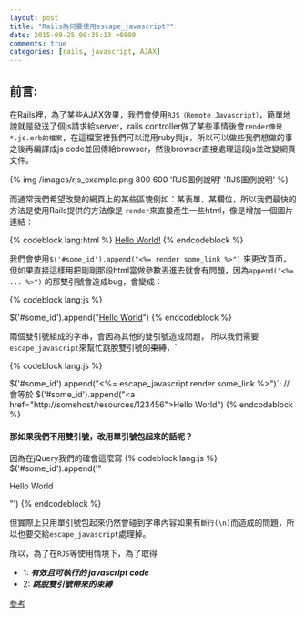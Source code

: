 ```yaml
---
layout: post
title: "Rails為何要使用escape_javascript?"
date: 2015-09-25 00:35:13 +0800
comments: true
categories: [rails, javascript, AJAX]
---
```



## 前言:  

在Rails裡，為了某些AJAX效果，我們會使用`RJS（Remote Javascript）`，簡單地說就是發送了個js請求給server，rails controller做了某些事情後會`render像是*.js.erb的檔案`，在這檔案裡我們可以混用ruby與js，所以可以做些我們想做的事之後再編譯成js code並回傳給browser，然後browser直接處理這段js並改變網頁文件。
<!--more-->

{% img /images/rjs_example.png 800 600 'RJS圖例說明' 'RJS圖例說明' %}
<br>
  
 而通常我們希望改變的網頁上的某些區塊例如：某表單、某欄位，所以我們最快的方法是使用Rails提供的方法像是 `render`來直接產生一些html，像是增加一個圖片連結：
 
{% codeblock lang:html %}
    <a href="http://somehost/resources/123456">Hello World!</a>
{% endcodeblock %}

我們會使用`$('#some_id').append("<%= render some_link %>")`
來更改頁面，但如果直接這樣用把剛剛那段html當做參數丟進去就會有問題，因為`append("<%= ... %>")` 的那雙引號會造成bug，會變成：

{% codeblock lang:js %}

  $('#some_id').append("<a href="http://somehost/resources/123456">Hello World</a>")
{% endcodeblock %}

兩個雙引號組成的字串，會因為其他的雙引號造成問題，
所以我們需要`escape_javascript`來幫忙跳脫雙引號的~~束縛~~，`

{% codeblock lang:js %}

  $('#some_id').append("<%= escape_javascript render some_link %>")`:
  // 會等於
  $('#some_id').append("<a href=\"http://somehost/resources/123456\">Hello World</a>")
{% endcodeblock %}

#### 那如果我們不用雙引號，改用單引號包起來的話呢？
因為在jQuery我們的確會這麼寫
{% codeblock lang:js %}
  $('#some_id').append('"<p>Hello World</p>"')
{% endcodeblock %}

但實際上只用單引號包起來仍然會碰到字串內容如果有`斷行(\n)`而造成的問題，所以也要交給`escape_javascript`處理掉。

所以，為了在`RJS`等使用情境下，為了取得

  * 1: ***有效且可執行的 javascript code***
  * 2: ***跳脫雙引號帶來的束縛***

[參考](http://stackoverflow.com/questions/1620113/why-escape-javascript-before-rendering-a-partial)